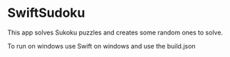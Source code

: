 # SwiftSudoku

This app solves Sukoku puzzles and creates some random ones to solve.

To run on windows use Swift on windows and use the build.json 